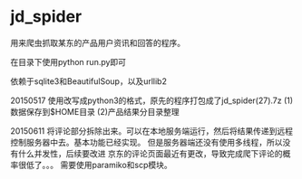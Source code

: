 # jd_spider

用来爬虫抓取某东的产品用户资讯和回答的程序。

在目录下使用python run.py即可

依赖于sqlite3和BeautifulSoup，以及urllib2

20150517
使用改写成python3的格式，原先的程序打包成了jd_spider(27).7z
(1)数据保存到$HOME目录
(2)产品结果分目录整理

20150611
将评论部分拆除出来。可以在本地服务端运行，然后将结果传递到远程
控制服务器中去。基本功能已经实现。
但是服务器端还没有使用多线程，所以没有什么并发性，后续要改进
京东的评论页面最近有更改，导致完成爬下评论的概率很低了。。。
需要使用paramiko和scp模块。
